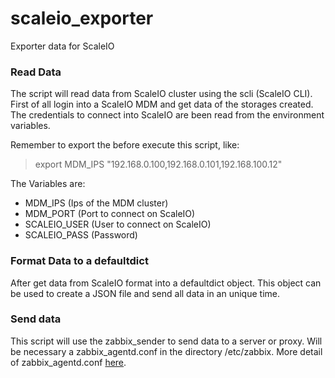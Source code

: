 # scaleio_exporter

Exporter data for ScaleIO

### Read Data
The script will read data from ScaleIO cluster using the scli (ScaleIO CLI).
First of all login into a ScaleIO MDM and get data of the storages created.
The credentials to connect into ScaleIO are been read from the environment variables.

Remember to export the before execute this script, like:
> export MDM_IPS "192.168.0.100,192.168.0.101,192.168.100.12"

The Variables are:
  * MDM_IPS (Ips of the MDM cluster)
  * MDM_PORT (Port to connect on ScaleIO)
  * SCALEIO_USER (User to connect on ScaleIO)
  * SCALEIO_PASS (Password)

### Format Data to a defaultdict
After get data from ScaleIO format into a defaultdict object.
This object can be used to create a JSON file and send all data in an unique time.

### Send data
This script will use the zabbix_sender to send data to a server or proxy.
Will be necessary a zabbix_agentd.conf in the directory /etc/zabbix.
More detail of zabbix_agentd.conf [here](https://www.zabbix.com/documentation/4.0/manual/appendix/config/zabbix_agentd).
